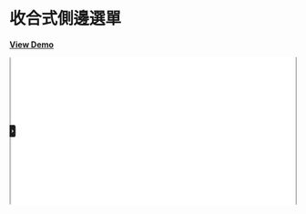 # 收合式側邊選單

[**View Demo**](https://hwahii.github.io/27LayoutPractices/014-collapsed-side-menu/)

![Collapsed Side menu](https://raw.githubusercontent.com/hwahii/27LayoutPractices/master/screenshots/screencast-014.gif)